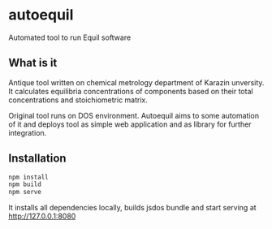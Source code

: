 # autoequil
Automated tool to run Equil software

## What is it
Antique tool written on chemical metrology department of Karazin unversity.
It calculates equilibria concentrations of components based on their total concentrations
and stoichiometric matrix.

Original tool runs on DOS environment. Autoequil aims to some automation of it
and deploys tool as simple web application and as library for further integration.

## Installation
```bash
npm install
npm build
npm serve
```

It installs all dependencies locally, builds jsdos bundle and start serving at http://127.0.0.1:8080 